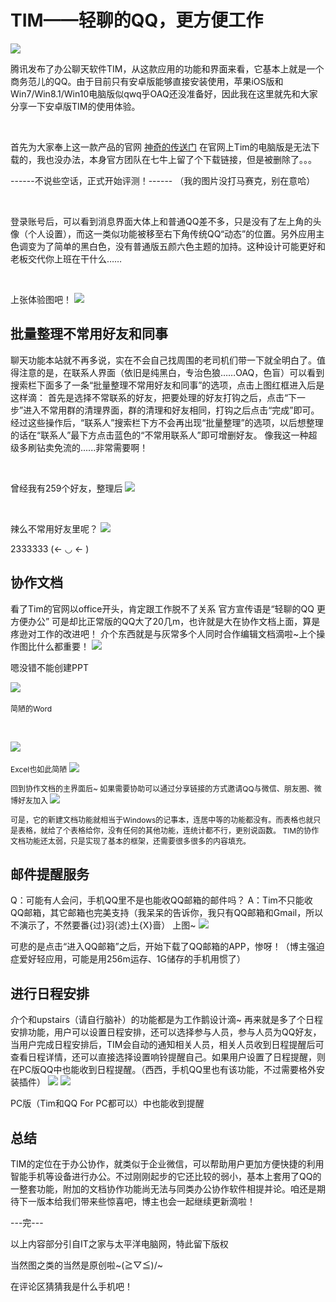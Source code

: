 # TIM——轻聊的QQ，更方便工作
![](https://i2.buimg.com/567571/d3f8222cd7f10cf7.jpg)
<p>
	腾讯发布了办公聊天软件TIM，从这款应用的功能和界面来看，它基本上就是一个商务范儿的QQ。由于目前只有安卓版能够直接安装使用，苹果iOS版和Win7/Win8.1/Win10电脑版似qwq乎OAQ还没准备好，因此我在这里就先和大家分享一下安卓版TIM的使用体验。
</p>
<!--more-->
<p>
	<br />
</p>
<p>
	首先为大家奉上这一款产品的官网 <a href="http://office.qq.com">神奇的传送门</a> 在官网上Tim的电脑版是无法下载的，我也没办法，本身官方团队在七牛上留了个下载链接，但是被删除了。。。&nbsp;
</p>
<p>
	------不说些空话，正式开始评测！------
（我的图片没打马赛克，别在意哈）&nbsp;
</p>
<p>
	<br />
</p>
<p>
	登录账号后，可以看到消息界面大体上和普通QQ差不多，只是没有了左上角的头像（个人设置），而这一类似功能被移至右下角传统QQ“动态”的位置。另外应用主色调变为了简单的黑白色，没有普通版五颜六色主题的加持。这种设计可能更好和老板交代你上班在干什么……
</p>
<p>
	<br />
</p>
<p>
	上张体验图吧！ <img src="https://i2.buimg.com/567571/af9da9d70c71a448.jpg" /> 
</p>
<h2>
	批量整理不常用好友和同事
</h2>
<p>
	聊天功能本站就不再多说，实在不会自己找周围的老司机们带一下就全明白了。值得注意的是，在联系人界面（依旧是纯黑白，专治色狼……OAQ，色盲）可以看到搜索栏下面多了一条“批量整理不常用好友和同事”的选项，点击上图红框进入后是这样滴：
首先是选择不常联系的好友，把要处理的好友打钩之后，点击“下一步”进入不常用群的清理界面，群的清理和好友相同，打钩之后点击“完成”即可。经过这些操作后，“联系人”搜索栏下方不会再出现“批量整理”的选项，以后想整理的话在“联系人”最下方点击蓝色的“不常用联系人”即可增删好友。
像我这一种超级多刷钻卖免流的......非常需要啊！
</p>
<p>
	<br />
</p>
<p>
	曾经我有259个好友，整理后 <img src="https://i4.buimg.com/567571/42ceb2daa182e1a7.jpg" />&nbsp;
</p>
<p>
	<br />
</p>
<p>
	辣么不常用好友里呢？ <img src="https://i4.buimg.com/567571/d55411c4b973b6c2.jpg" />&nbsp;
</p>
<p>
	2333333 (← ◡ ← )
</p>
<h2>
	协作文档
</h2>
<p>
	看了Tim的官网以office开头，肯定跟工作脱不了关系
官方宣传语是“轻聊的QQ 更方便办公”
可是却比正常版的QQ大了20几m，也许就是大在协作文档上面，算是疼逊对工作的改进吧！
介个东西就是与灰常多个人同时合作编辑文档滴啦~上个操作图比什么都重要！ <img src="https://i2.buimg.com/567571/b2a4904f4529e17f.jpg" />&nbsp;
</p>
<p>
	嗯没错不能创建PPT&nbsp;
</p>
<p>
	<img src="https://i2.buimg.com/567571/3a2045b08a25c73f.jpg" /><span style="font-size:12px;">&nbsp;</span> 
</p>
<p>
	<span style="font-size:12px;">简陋的Word&nbsp;</span> 
</p>
<p>
	<br />
</p>
<p>
	<img src="https://i2.buimg.com/567571/1a4b0295f3c0a103.jpg" /><span style="font-size:12px;">&nbsp;</span> 
</p>
<p>
	<span style="font-size:12px;">Excel也如此简陋 </span><img src="https://i2.buimg.com/567571/38b9c98b6eae7095.jpg" /><span style="font-size:12px;">&nbsp;</span> 
</p>
<p>
	<span style="font-size:12px;">回到协作文档的主界面后~
如果需要协助可以通过分享链接的方式邀请QQ与微信、朋友圈、微博好友加入 </span><img src="https://i4.buimg.com/567571/373b8740657fadfb.jpg" /><span style="font-size:12px;">&nbsp;</span> 
</p>
<p>
	<span style="font-size:12px;">可是，它的新建文档功能就相当于Windows的记事本，连居中等的功能都没有。而表格也就只是表格，就给了个表格给你，没有任何的其他功能，连统计都不行，更别说函数。
TIM的协作文档功能还太弱，只是实现了基本的框架，还需要很多很多的内容填充。</span> 
</p>
<h2>
	邮件提醒服务
</h2>
<p>
	Q：可能有人会问，手机QQ里不是也能收QQ邮箱的邮件吗？
A：Tim不只能收QQ邮箱，其它邮箱也完美支持（我呆呆的告诉你，我只有QQ邮箱和Gmail，所以不演示了，不然要番{过}羽{滤}土{X}啬）
上图~ <img src="https://i4.buimg.com/567571/88e28165615b753d.jpg" />&nbsp;
</p>
<p>
	可悲的是点击“进入QQ邮箱”之后，开始下载了QQ邮箱的APP，惨呀！（博主强迫症爱好轻应用，可能是用256m运存、1G储存的手机用惯了）
</p>
<h2>
	进行日程安排
</h2>
<p>
	介个和upstairs（请自行脑补）的功能都是为工作鹅设计滴~
再来就是多了个日程安排功能，用户可以设置日程安排，还可以选择参与人员，参与人员为QQ好友，当用户完成日程安排后，TIM会自动的通知相关人员，相关人员收到日程提醒后可查看日程详情，还可以直接选择设置响铃提醒自己。如果用户设置了日程提醒，则在PC版QQ中也能收到日程提醒。（西西，手机QQ里也有该功能，不过需要格外安装插件） <img src="https://i2.buimg.com/567571/ce6ffefa45a82d7f.jpg" /> <img src="https://i2.buimg.com/567571/c91fe386160e3752.jpg" />&nbsp;
</p>
<p>
	PC版（Tim和QQ For PC都可以）中也能收到提醒
</p>
<h2>
	总结
</h2>
<p>
	TIM的定位在于办公协作，就类似于企业微信，可以帮助用户更加方便快捷的利用智能手机等设备进行办公。不过刚刚起步的它还比较的弱小，基本上套用了QQ的一整套功能，附加的文档协作功能尚无法与同类办公协作软件相提并论。咱还是期待下一版本给我们带来些惊喜吧，博主也会一起继续更新滴啦！&nbsp;
</p>
<p>
	---完---
</p>
<p>
	以上内容部分引自IT之家与太平洋电脑网，特此留下版权
</p>
<p>
	当然图之类的当然是原创啦~(≧▽≦)/~&nbsp;
</p>
<p>
	在评论区猜猜我是什么手机吧！
</p>